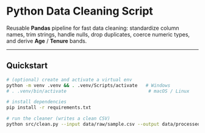 # Python Data Cleaning Script

Reusable **Pandas** pipeline for fast data cleaning: standardize column names, trim strings, handle nulls, drop duplicates, coerce numeric types, and derive **Age** / **Tenure** bands.

---

## Quickstart

```bash
# (optional) create and activate a virtual env
python -m venv .venv && . .venv/Scripts/activate   # Windows
# . .venv/bin/activate                              # macOS / Linux

# install dependencies
pip install -r requirements.txt

# run the cleaner (writes a clean CSV)
python src/clean.py --input data/raw/sample.csv --output data/processed/clean.csv --int-cols age,years_at_company
